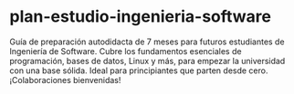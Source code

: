 # plan-estudio-ingenieria-software
Guía de preparación autodidacta de 7 meses para futuros estudiantes de Ingeniería de Software. Cubre los fundamentos esenciales de programación, bases de datos, Linux y más, para empezar la universidad con una base sólida. Ideal para principiantes que parten desde cero. ¡Colaboraciones bienvenidas!
